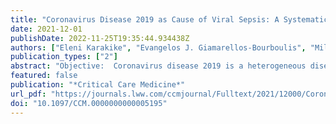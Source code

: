 ```yaml
---
title: "Coronavirus Disease 2019 as Cause of Viral Sepsis: A Systematic Review and Meta-Analysis*"
date: 2021-12-01
publishDate: 2022-11-25T19:35:44.934438Z
authors: ["Eleni Karakike", "Evangelos J. Giamarellos-Bourboulis", "Miltiades Kyprianou", "Carolin Fleischmann-Struzek", "Mathias W. Pletz", "Mihai G. Netea", "Konrad Reinhart", "Evdoxia Kyriazopoulou"]
publication_types: ["2"]
abstract: "Objective:  Coronavirus disease 2019 is a heterogeneous disease most frequently causing respiratory tract infection, which can induce respiratory failure and multiple organ dysfunction syndrome in its severe forms. The prevalence of coronavirus disease 2019–related sepsis is still unclear; we aimed to describe this in a systematic review. Data Sources:  MEDLINE (PubMed), Cochrane, and Google Scholar databases were searched based on a prespecified protocol (International Prospective Register for Systematic Reviews: CRD42020202018). Study Selection:  Studies reporting on patients with confirmed coronavirus disease 2019 diagnosed with sepsis according to sepsis-3 or according to the presence of infection-related organ dysfunctions necessitating organ support/replacement were included in the analysis. The primary end point was prevalence of coronavirus disease 2019–related sepsis among adults hospitalized in the ICU and the general ward. Among secondary end points were the need for ICU admission among patients initially hospitalized in the general ward and the prevalence of new onset of organ dysfunction in the ICU. Outcomes were expressed as proportions with respective 95% CI. Data Extraction:  Two reviewers independently screened and reviewed existing literature and assessed study quality with the Newcastle-Ottawa Scale and the Methodological index for nonrandomized studies. Data Synthesis:  Of 3,825 articles, 151 were analyzed, only five of which directly reported sepsis prevalence. Noting the high heterogeneity observed, coronavirus disease 2019–related sepsis prevalence was 77.9% (95% CI, 75.9–79.8; I2 = 91%; 57 studies) in the ICU, and 33.3% (95% CI, 30.3–36.4; I2 = 99%; 86 studies) in the general ward. ICU admission was required for 17.7% (95% CI, 12.9–23.6; I2 = 100%) of ward patients. Acute respiratory distress syndrome was the most common organ dysfunction in the ICU (87.5%; 95% CI, 83.3–90.7; I2 = 98%). CONCLUSIONS:  The majority of coronavirus disease 2019 patients hospitalized in the ICU meet Sepsis-3 criteria and present infection-associated organ dysfunction. The medical and scientific community should be aware and systematically report viral sepsis for prognostic and treatment implications."
featured: false
publication: "*Critical Care Medicine*"
url_pdf: "https://journals.lww.com/ccmjournal/Fulltext/2021/12000/Coronavirus_Disease_2019_as_Cause_of_Viral_Sepsis_.5.aspx"
doi: "10.1097/CCM.0000000000005195"
---
```


